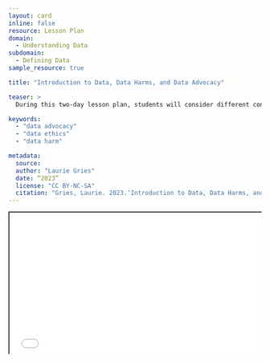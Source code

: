 ```yaml
---
layout: card
inline: false
resource: Lesson Plan
domain:
  - Understanding Data
subdomain:
  - Defining Data
sample_resource: true

title: "Introduction to Data, Data Harms, and Data Advocacy"

teaser: >
  During this two-day lesson plan, students will consider different conceptions of data and learn that while data can and often does do harm, data can also be leveraged for social good through data advocacy.

keywords:
  - "data advocacy"
  - "data ethics"
  - "data harm"

metadata:
  source: 
  author: "Laurie Gries"
  date: “2023”
  license: "CC BY-NC-SA"
  citation: "Gries, Laurie. 2023.‘Introduction to Data, Data Harms, and Data Advocacy.’ Data Advocacy for All, University of Colorado Boulder."
---
```

<div style="position: relative; padding-bottom: 56.25%; height: 0; overflow: hidden;"><iframe src="../assets/pdf/Introduction to Data and Data Advocacy.pdf" width="100%" title="Introduction to Data and Data Advocacy" style="border:2px #323639 solid; position: absolute; top: 0; left: 0; right: 0; bottom: 0; height: 100%; max-width: 100%;"></iframe></div>
